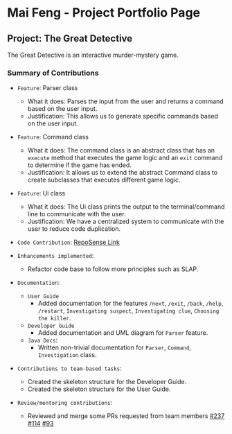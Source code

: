 # Mai Feng - Project Portfolio Page

## Project: The Great Detective
The Great Detective is an interactive murder-mystery game.


### Summary of Contributions

- `Feature`: Parser class
  - What it does: Parses the input from the user and returns a command based on the user input.
  - Justification: This allows us to generate specific commands based on the user input.

- `Feature`: Command class
  - What it does: The command class is an abstract class that has an `execute` method that executes the game logic and an `exit` command to determine if the game has ended.
  - Justification: It allows us to extend the abstract Command class to create subclasses that executes different game logic.

- `Feature`: Ui class
  - What it does: The Ui class prints the output to the terminal/command line to communicate with the user.
  - Justification: We have a centralized system to communicate with the user to reduce code duplication.


- `Code Contribution`: [RepoSense Link](https://nus-cs2113-ay2122s1.github.io/tp-dashboard/?search=Maifeng&sort=groupTitle&sortWithin=title&timeframe=commit&mergegroup=&groupSelect=groupByRepos&breakdown=true&checkedFileTypes=docs~functional-code~test-code~other&since=2021-09-25&tabOpen=true&tabType=zoom&zA=MaifengNg&zR=AY2122S1-CS2113-T14-1%2Ftp%5Bmaster%5D&zACS=103.0909090909091&zS=2021-09-25&zFS=Maifeng&zU=2021-11-05&zMG=false&zFTF=commit&zFGS=groupByRepos&zFR=false)
- `Enhancements implemented`: 
  - Refactor code base to follow more principles such as SLAP.
- `Documentation`:
  - `User Guide`
    - Added documentation for the features `/next`, `/exit`, `/back`, `/help`, `/restart`, `Investigating suspect`, `Investigating clue`, `Choosing the killer`.
  - `Developer Guide`
    - Added documentation and UML diagram for `Parser` feature.
  - `Java Docs`:
    - Written non-trivial documentation for `Parser`, `Command`, `Investigation` class.
    
- `Contributions to team-based tasks`:
  - Created the skeleton structure for the Developer Guide.
  - Created the skeleton structure for the User Guide.

- `Review/mentoring contributions`:
  - Reviewed and merge some PRs requested from team members [#237](https://github.com/AY2122S1-CS2113-T14-1/tp/pull/237) [#114](https://github.com/AY2122S1-CS2113-T14-1/tp/pull/114) [#93](https://github.com/AY2122S1-CS2113-T14-1/tp/pull/93)